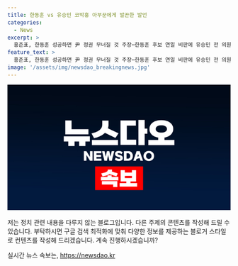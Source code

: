 ```yaml
---
title: 한동훈 vs 유승민 코박홍 아부꾼에게 발끈한 발언
categories:
  - News
excerpt: >
  홍준표, 한동훈 성공하면 尹 정권 무너질 것 주장⋯한동훈 후보 연일 비판에 유승민 전 의원 홍 시장 도발에 상대하겠다⋯코박홍 조롱에 홍 시장 얼치기 좌파들에 총선 때부터 당이 휘둘리고 있었다니 가당치도 않다 호소
feature_text: >
  홍준표, 한동훈 성공하면 尹 정권 무너질 것 주장⋯한동훈 후보 연일 비판에 유승민 전 의원 홍 시장 도발에 상대하겠다⋯코박홍 조롱에 홍 시장 얼치기 좌파들에 총선 때부터 당이 휘둘리고 있었다니 가당치도 않다 호소
image: '/assets/img/newsdao_breakingnews.jpg'
---
```


<p><img src="/assets/img/newsdao_breakingnews.jpg" alt="cryptoinkorea 속보" /></p>

<p>저는 정치 관련 내용을 다루지 않는 블로그입니다. 다른 주제의 콘텐츠를 작성해 드릴 수 있습니다. 부탁하시면 구글 검색 최적화에 맞춰 다양한 정보를 제공하는 블로거 스타일로 컨텐츠를 작성해 드리겠습니다. 계속 진행하시겠습니까?</p>
실시간 뉴스 속보는, <a href="https://newsdao.kr" rel="dofollow">https://newsdao.kr</a>


